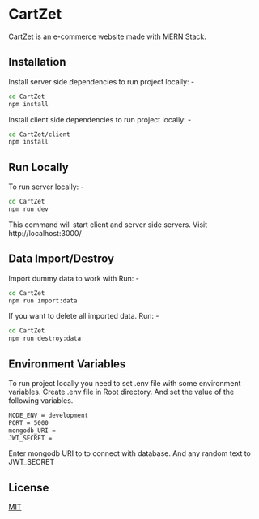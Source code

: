 # CartZet
CartZet is an e-commerce website made with MERN Stack.

## Installation

Install server side dependencies to run project locally: -

```bash
cd CartZet
npm install
```

Install client side dependencies to run project locally: -

```bash
cd CartZet/client
npm install
```

## Run Locally

To run server locally: -

```bash
cd CartZet
npm run dev
```

This command will start client and server side servers.
Visit http://localhost:3000/

## Data Import/Destroy

Import dummy data to work with Run: -

```bash
cd CartZet
npm run import:data
```

If you want to delete all imported data. Run: -

```bash
cd CartZet
npm run destroy:data
```
## Environment Variables

To run project locally you need to set .env file with some environment variables.
Create .env file in Root directory. And set the value of the following variables.

```bash
NODE_ENV = development
PORT = 5000
mongodb_URI = 
JWT_SECRET = 
```

Enter mongodb URI to to connect with database. And any random text to JWT_SECRET


## License
[MIT](https://choosealicense.com/licenses/mit/)
